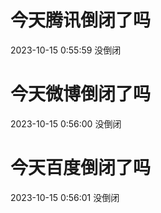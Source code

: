 # 今天腾讯倒闭了吗

2023-10-15 0:55:59 没倒闭

# 今天微博倒闭了吗

2023-10-15 0:56:00 没倒闭

# 今天百度倒闭了吗

2023-10-15 0:56:01 没倒闭

